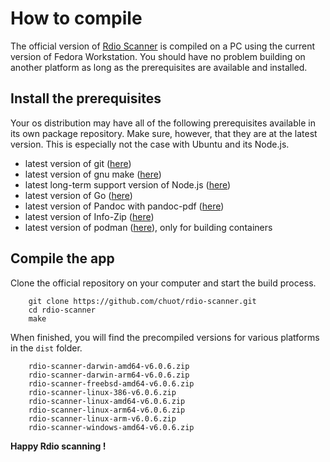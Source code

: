 # How to compile

The official version of [Rdio Scanner](https://github.com/chuot/rdio-scanner) is compiled on a PC using the current version of Fedora Workstation. You should have no problem building on another platform as long as the prerequisites are available and installed.

## Install the prerequisites

Your os distribution may have all of the following prerequisites available in its own package repository. Make sure, however, that they are at the latest version. This is especially not the case with Ubuntu and its Node.js.

- latest version of git ([here](https://git-scm.com/downloads))
- latest version of gnu make ([here](https://www.gnu.org/software/make/))
- latest long-term support version of Node.js ([here](https://nodejs.org/en/))
- latest version of Go ([here](https://go.dev/dl/))
- latest version of Pandoc with pandoc-pdf ([here](https://pandoc.org/installing.html))
- latest version of Info-Zip ([here](http://infozip.sourceforge.net/))
- latest version of podman ([here](https://podman.io/)), only for building containers

## Compile the app

Clone the official repository on your computer and start the build process.

        git clone https://github.com/chuot/rdio-scanner.git
        cd rdio-scanner
        make

When finished, you will find the precompiled versions for various platforms in the `dist` folder.

        rdio-scanner-darwin-amd64-v6.0.6.zip
        rdio-scanner-darwin-arm64-v6.0.6.zip
        rdio-scanner-freebsd-amd64-v6.0.6.zip
        rdio-scanner-linux-386-v6.0.6.zip
        rdio-scanner-linux-amd64-v6.0.6.zip
        rdio-scanner-linux-arm64-v6.0.6.zip
        rdio-scanner-linux-arm-v6.0.6.zip
        rdio-scanner-windows-amd64-v6.0.6.zip

**Happy Rdio scanning !**